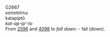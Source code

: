 G2667  
καταπίπτω  
katapiptō  
*kat-ap-ip‘-to*  
From [2596](g2596) and [4098](g4098) to *fall* *down:* - fall (down).  
